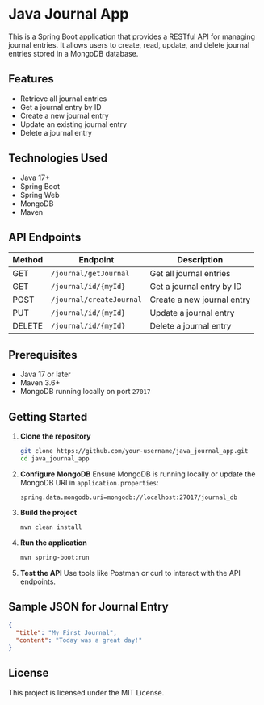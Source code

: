 # Java Journal App

This is a Spring Boot application that provides a RESTful API for managing journal entries. It allows users to create, read, update, and delete journal entries stored in a MongoDB database.

## Features

- Retrieve all journal entries
- Get a journal entry by ID
- Create a new journal entry
- Update an existing journal entry
- Delete a journal entry

## Technologies Used

- Java 17+
- Spring Boot
- Spring Web
- MongoDB
- Maven

## API Endpoints

| Method | Endpoint                   | Description                  |
|--------|----------------------------|------------------------------|
| GET    | `/journal/getJournal`      | Get all journal entries      |
| GET    | `/journal/id/{myId}`       | Get a journal entry by ID    |
| POST   | `/journal/createJournal`   | Create a new journal entry   |
| PUT    | `/journal/id/{myId}`       | Update a journal entry       |
| DELETE | `/journal/id/{myId}`       | Delete a journal entry       |

## Prerequisites

- Java 17 or later
- Maven 3.6+
- MongoDB running locally on port `27017`

## Getting Started

1. **Clone the repository**
   ```bash
   git clone https://github.com/your-username/java_journal_app.git
   cd java_journal_app
   ```

2. **Configure MongoDB**
   Ensure MongoDB is running locally or update the MongoDB URI in `application.properties`:
   ```
   spring.data.mongodb.uri=mongodb://localhost:27017/journal_db
   ```

3. **Build the project**
   ```bash
   mvn clean install
   ```

4. **Run the application**
   ```bash
   mvn spring-boot:run
   ```

5. **Test the API**
   Use tools like Postman or curl to interact with the API endpoints.

## Sample JSON for Journal Entry

```json
{
  "title": "My First Journal",
  "content": "Today was a great day!"
}
```

## License

This project is licensed under the MIT License.
